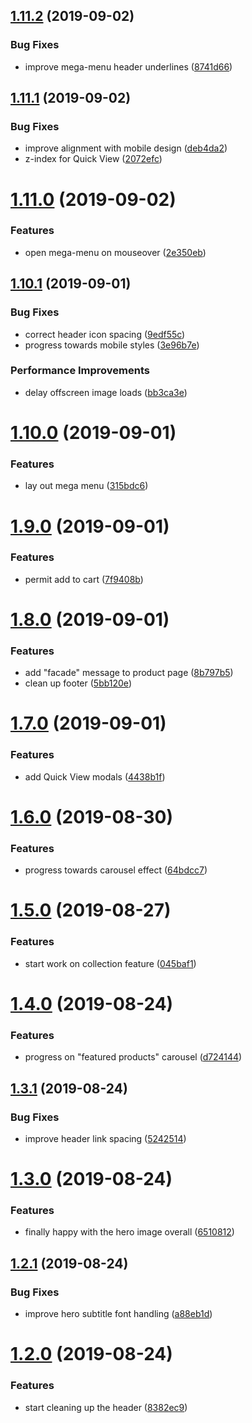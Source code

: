 ## [1.11.2](https://github.com/ryaninvents/taproom-sample/compare/v1.11.1...v1.11.2) (2019-09-02)


### Bug Fixes

* improve mega-menu header underlines ([8741d66](https://github.com/ryaninvents/taproom-sample/commit/8741d66))

## [1.11.1](https://github.com/ryaninvents/taproom-sample/compare/v1.11.0...v1.11.1) (2019-09-02)


### Bug Fixes

* improve alignment with mobile design ([deb4da2](https://github.com/ryaninvents/taproom-sample/commit/deb4da2))
* z-index for Quick View ([2072efc](https://github.com/ryaninvents/taproom-sample/commit/2072efc))

# [1.11.0](https://github.com/ryaninvents/taproom-sample/compare/v1.10.1...v1.11.0) (2019-09-02)


### Features

* open mega-menu on mouseover ([2e350eb](https://github.com/ryaninvents/taproom-sample/commit/2e350eb))

## [1.10.1](https://github.com/ryaninvents/taproom-sample/compare/v1.10.0...v1.10.1) (2019-09-01)


### Bug Fixes

* correct header icon spacing ([9edf55c](https://github.com/ryaninvents/taproom-sample/commit/9edf55c))
* progress towards mobile styles ([3e96b7e](https://github.com/ryaninvents/taproom-sample/commit/3e96b7e))


### Performance Improvements

* delay offscreen image loads ([bb3ca3e](https://github.com/ryaninvents/taproom-sample/commit/bb3ca3e))

# [1.10.0](https://github.com/ryaninvents/taproom-sample/compare/v1.9.0...v1.10.0) (2019-09-01)


### Features

* lay out mega menu ([315bdc6](https://github.com/ryaninvents/taproom-sample/commit/315bdc6))

# [1.9.0](https://github.com/ryaninvents/taproom-sample/compare/v1.8.0...v1.9.0) (2019-09-01)


### Features

* permit add to cart ([7f9408b](https://github.com/ryaninvents/taproom-sample/commit/7f9408b))

# [1.8.0](https://github.com/ryaninvents/taproom-sample/compare/v1.7.0...v1.8.0) (2019-09-01)


### Features

* add "facade" message to product page ([8b797b5](https://github.com/ryaninvents/taproom-sample/commit/8b797b5))
* clean up footer ([5bb120e](https://github.com/ryaninvents/taproom-sample/commit/5bb120e))

# [1.7.0](https://github.com/ryaninvents/taproom-sample/compare/v1.6.0...v1.7.0) (2019-09-01)


### Features

* add Quick View modals ([4438b1f](https://github.com/ryaninvents/taproom-sample/commit/4438b1f))

# [1.6.0](https://github.com/ryaninvents/taproom-sample/compare/v1.5.0...v1.6.0) (2019-08-30)


### Features

* progress towards carousel effect ([64bdcc7](https://github.com/ryaninvents/taproom-sample/commit/64bdcc7))

# [1.5.0](https://github.com/ryaninvents/taproom-sample/compare/v1.4.0...v1.5.0) (2019-08-27)


### Features

* start work on collection feature ([045baf1](https://github.com/ryaninvents/taproom-sample/commit/045baf1))

# [1.4.0](https://github.com/ryaninvents/taproom-sample/compare/v1.3.1...v1.4.0) (2019-08-24)


### Features

* progress on "featured products" carousel ([d724144](https://github.com/ryaninvents/taproom-sample/commit/d724144))

## [1.3.1](https://github.com/ryaninvents/taproom-sample/compare/v1.3.0...v1.3.1) (2019-08-24)


### Bug Fixes

* improve header link spacing ([5242514](https://github.com/ryaninvents/taproom-sample/commit/5242514))

# [1.3.0](https://github.com/ryaninvents/taproom-sample/compare/v1.2.1...v1.3.0) (2019-08-24)


### Features

* finally happy with the hero image overall ([6510812](https://github.com/ryaninvents/taproom-sample/commit/6510812))

## [1.2.1](https://github.com/ryaninvents/taproom-sample/compare/v1.2.0...v1.2.1) (2019-08-24)


### Bug Fixes

* improve hero subtitle font handling ([a88eb1d](https://github.com/ryaninvents/taproom-sample/commit/a88eb1d))

# [1.2.0](https://github.com/ryaninvents/taproom-sample/compare/v1.1.0...v1.2.0) (2019-08-24)


### Features

* start cleaning up the header ([8382ec9](https://github.com/ryaninvents/taproom-sample/commit/8382ec9))
